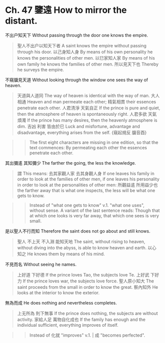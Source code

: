 # Ch. 47 鑒遠 How to mirror the distant.

不出户知天下
Without passing through the door one knows the empire.

> 聖人不出户以知天下者
A saint knows the empire without passing through his door.
以己身知人身
By means of his own personality he knows the personalities of other men.
以巳家知人家
By means of his own family he knows the families of other men.
所以見天下也
Thereby he surveys the empire.

不窺牖見天道
Without looking through the window one sees the way of heaven.

> 天道與人道同
The way of heaven is identical with the way of man.
大人相通
Heaven and man permeate each other;
精氣相貫
their essences penetrate each other.
人君清淨
天氣自正
If the prince is pure and quiet,
then the atmosphere of heaven is spontaneously right.
人君多欲
天氣煩濁
If the prince has many desires,
then the heavenly atmosphere is dim.
吉凶
利害
皆由於巳
Luck and misfortune,
advantage and disadvantage,
everything arises from the self.
{窺起規反
牖音酉}

>> The first eight characters are missing in one edition,
so that the text commences:
By permeating each other the essences penetrate each other.

其出彌逺
其知彌少
The farther the going,
the less the knowledge.

> 謂
This means:
去其家觀人家
去其身觀人身
If one leaves his family in order to look at the families of other men,
if one leaves his personality in order to look at the personalities of other men:
所觀益逺
所用益少也
the farther away that is what one inspects,
the less will be what one gets to know.

>> Instead of "what one gets to know" v.1. "what one uses", without sense.
A variant of the last sentence reads:
Though that at which one looks is very far away,
that which one sees is very small.

是以聖人不行而知
Therefore the saint does not go about and still knows.

> 聖人
不上天
不入淵
能知天地
The saint,
without rising to heaven,
without diving into the abyss,
is able to know heaven and earth.
以心知之
He knows them by means of his mind.

不見而名
Without seeing he names.

> 上好道
下好德
If the prince loves Tao,
the subjects love Te.
上好武
下好力
If the prince loves war,
the subjects love force.
聖人原小知大
The saint proceeds from the small in order to know the great.
察內知外
He looks at the interior to know the exterior.

無為而成
He does nothing and nevertheless completes.

> 上无所為
則下無事
If the prince does nothing,
the subjects are without activity.
家給人足
萬物自化成也
If the family has enough and the individual sufficient,
everything improves of itself.

>> Instead of 化就 "improves" v.1. | 成 "becomes perfected".
